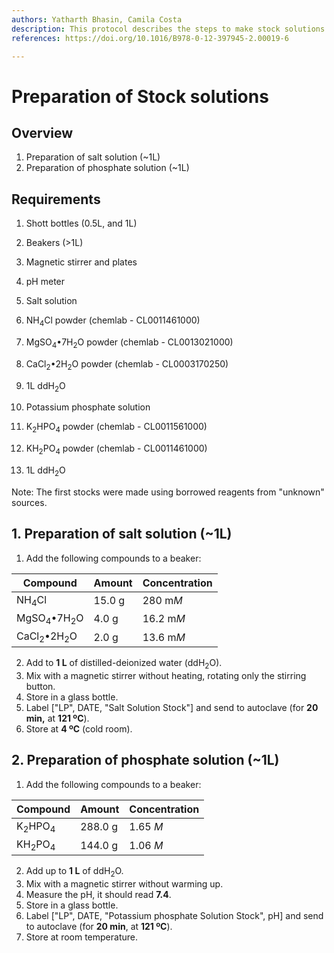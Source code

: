 ```yaml
---
authors: Yatharth Bhasin, Camila Costa
description: This protocol describes the steps to make stock solutions that are used for media preparation.
references: https://doi.org/10.1016/B978-0-12-397945-2.00019-6

---
```


# Preparation of Stock solutions

## Overview

1. Preparation of salt solution (~1L)
2. Preparation of phosphate solution  (~1L)

## Requirements

1. Shott bottles (0.5L, and 1L)

2. Beakers (>1L)

3. Magnetic stirrer and plates

4. pH meter

5. Salt solution
  1. NH$_4$Cl powder (chemlab - CL0011461000)
  2. MgSO$_4$•7H$_2$O powder (chemlab - CL0013021000)
  3. CaCl$_2$•2H$_2$O powder (chemlab - CL0003170250)
  4. 1L ddH$_2$O

6. Potassium phosphate solution
  1. K$_2$HPO$_4$ powder (chemlab - CL0011561000)

  2. KH$_2$PO$_4$ powder (chemlab - CL0011461000)

  3. 1L ddH$_2$O

  	

Note: The first stocks were made using borrowed reagents from "unknown" sources.

## 1. Preparation of salt solution (~1L)

1. Add the following compounds to a beaker:

| **Compound**     | **Amount** | **Concentration** |
| ---------------- | ---------- | ----------------- |
| NH$_4$Cl         | 15.0 g     | 280 m*M*          |
| MgSO$_4$•7H$_2$O | 4.0 g      | 16.2 m*M*         |
| CaCl$_2$•2H$_2$O | 2.0 g      | 13.6 m*M*         |

2. Add to **1 L** of distilled-deionized water (ddH$_2$O).
3. Mix with a magnetic stirrer without heating, rotating only the stirring button.
4. Store in a glass bottle.
5. Label ["LP", DATE, "Salt Solution Stock"] and send to autoclave (for **20 min,** at **121 ºC**).
6. Store at **4 ºC** (cold room).

## 2. Preparation of phosphate solution  (~1L)

1. Add the following compounds to a beaker:

| **Compound** | **Amount** | **Concentration** |
| ------------ | ---------- | ----------------- |
| K$_2$HPO$_4$ | 288.0 g    | 1.65 *M*          |
| KH$_2$PO$_4$ | 144.0 g    | 1.06 *M*          |

2. Add up to **1 L** of ddH$_2$O.
3. Mix with a magnetic stirrer without warming up.
4. Measure the pH, it should read **7.4**.
5. Store in a glass bottle.
6. Label ["LP", DATE, "Potassium phosphate Solution Stock", pH]  and send to autoclave (for **20 min**, at **121 ºC**).
7. Store at room temperature.

 